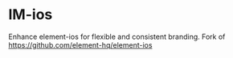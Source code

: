 # IM-ios
Enhance element-ios for flexible and consistent branding. Fork of https://github.com/element-hq/element-ios
